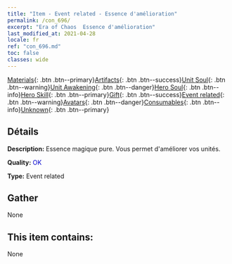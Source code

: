 ```yaml
---
title: "Item - Event related - Essence d'amélioration"
permalink: /con_696/
excerpt: "Era of Chaos  Essence d'amélioration"
last_modified_at: 2021-04-28
locale: fr
ref: "con_696.md"
toc: false
classes: wide
---
```

 [Materials](/ItemsFR/){: .btn .btn--primary}[Artifacts](/ItemsFR/Artifacts/){: .btn .btn--success}[Unit Soul](/ItemsFR/UnitSoul/){: .btn .btn--warning}[Unit Awakening](/ItemsFR/UnitAwakening/){: .btn .btn--danger}[Hero Soul](/ItemsFR/HeroSoul/){: .btn .btn--info}[Hero Skill](/ItemsFR/HeroSkill/){: .btn .btn--primary}[Gift](/ItemsFR/Gift/){: .btn .btn--success}[Event related](/ItemsFR/Events/){: .btn .btn--warning}[Avatars](/ItemsFR/Avatars/){: .btn .btn--danger}[Consumables](/ItemsFR/Consumables/){: .btn .btn--info}[Unknown](/ItemsFR/Unknown/){: .btn .btn--primary}

## Détails
 **Description:** Essence magique pure. Vous permet d'améliorer vos unités.

 **Quality:** <span style="color: #0000CD">OK</span>

 **Type:** Event related

## Gather

  None

## This item contains:

  None

